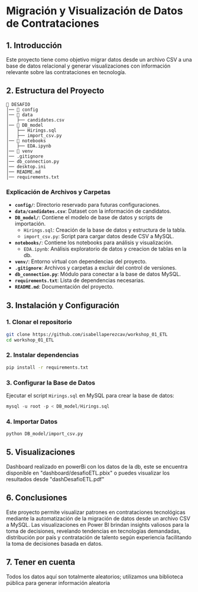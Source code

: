# **Migración y Visualización de Datos de Contrataciones**

## **1. Introducción**
Este proyecto tiene como objetivo migrar datos desde un archivo CSV a una base de datos relacional y generar visualizaciones con información relevante sobre las contrataciones en tecnología.

## **2. Estructura del Proyecto**

```
📂 DESAFIO
│── 📂 config
│── 📂 data
│   ├── candidates.csv
│── 📂 DB_model
│   ├── Hirings.sql
│   ├── import_csv.py
│── 📂 notebooks
│   ├── EDA.ipynb
│── 📂 venv
│── .gitignore
│── db_connection.py
│── desktop.ini
│── README.md
│── requirements.txt
```

### **Explicación de Archivos y Carpetas**
- **`config/`**: Directorio reservado para futuras configuraciones.
- **`data/candidates.csv`**: Dataset con la información de candidatos.
- **`DB_model/`**: Contiene el modelo de base de datos y scripts de importación.
  - `Hirings.sql`: Creación de la base de datos y estructura de la tabla.
  - `import_csv.py`: Script para cargar datos desde CSV a MySQL.
- **`notebooks/`**: Contiene los notebooks para análisis y visualización.
  - `EDA.ipynb`: Análisis exploratorio de datos y creacion de tablas en la db.
- **`venv/`**: Entorno virtual con dependencias del proyecto.
- **`.gitignore`**: Archivos y carpetas a excluir del control de versiones.
- **`db_connection.py`**: Módulo para conectar a la base de datos MySQL.
- **`requirements.txt`**: Lista de dependencias necesarias.
- **`README.md`**: Documentación del proyecto.

## **3. Instalación y Configuración**

### **1. Clonar el repositorio**
```bash
git clone https://github.com/isabellaperezcav/workshop_01_ETL
cd workshop_01_ETL
```

### **2. Instalar dependencias**
```bash
pip install -r requirements.txt
```

### **3. Configurar la Base de Datos**
Ejecutar el script `Hirings.sql` en MySQL para crear la base de datos:
```sql
mysql -u root -p < DB_model/Hirings.sql
```

### **4. Importar Datos**
```bash
python DB_model/import_csv.py
```

## **5. Visualizaciones**
Dashboard realizado en powerBi con los datos de la db, este se encuentra disponible en "dashboard/desafioETL.pbix" o puedes visualizar los resultados desde "dashDesafioETL.pdf"

## **6. Conclusiones**
Este proyecto permite visualizar patrones en contrataciones tecnológicas mediante la automatización de la migración de datos desde un archivo CSV a MySQL. Las visualizaciones en Power BI brindan insights valiosos para la toma de decisiones, revelando tendencias en tecnologías demandadas, distribución por país y contratación de talento según experiencia facilitando la toma de decisiones basada en datos.


## **7. Tener en cuenta**
Todos los datos aquí son totalmente aleatorios; utilizamos una biblioteca pública para generar información aleatoria


